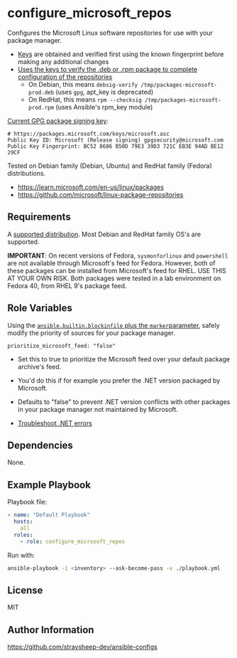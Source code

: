 configure_microsoft_repos
=========

Configures the Microsoft Linux software repositories for use with your package manager.

- [Keys](https://packages.microsoft.com/keys/) are obtained and verified first using the known fingerprint before making any additional changes
- [Uses the keys to verify the .deb or .rpm package to complete configuration of the repositories](https://github.com/microsoft/linux-package-repositories#signature-verification)
  - On Debian, this means `debsig-verify /tmp/packages-microsoft-prod.deb` (uses `gpg`, apt_key is deprecated)
  - On RedHat, this means `rpm --checksig /tmp/packages-microsoft-prod.rpm` (uses Ansible's rpm_key module)

[Current GPG package signing key](https://learn.microsoft.com/en-us/linux/packages#how-to-use-the-gpg-repository-signing-key):

```
# https://packages.microsoft.com/keys/microsoft.asc
Public Key ID: Microsoft (Release signing) gpgsecurity@microsoft.com
Public Key Fingerprint: BC52 8686 B50D 79E3 39D3 721C EB3E 94AD BE12 29CF
```

Tested on Debian family (Debian, Ubuntu) and RedHat family (Fedora) distributions.

- https://learn.microsoft.com/en-us/linux/packages
- https://github.com/microsoft/linux-package-repositories

Requirements
------------

A [supported distribution](https://packages.microsoft.com/). Most Debian and RedHat family OS's are supported.

**IMPORTANT**: On recent versions of Fedora, `sysmonforlinux` and `powershell` are not available through Microsoft's feed for Fedora. However, both of these packages can be installed from Microsoft's feed for RHEL. USE THIS AT YOUR OWN RISK. Both packages were tested in a lab environment on Fedora 40, from RHEL 9's package feed.

Role Variables
--------------

Using the [`ansible.builtin.blockinfile` plus the `marker`parameter](https://github.com/ansible/ansible-modules-extras/issues/1592), safely modify the priority of sources for your package manager.

`prioritize_microsoft_feed: "false"`

- Set this to true to prioritize the Microsoft feed over your default package archive's feed.
- You'd do this if for example you prefer the .NET version packaged by Microsoft.
- Defaults to "false" to prevent .NET version conflicts with other packages in your package manager not maintained by Microsoft.

- [Troubleshoot .NET errors](https://learn.microsoft.com/en-Us/dotnet/core/install/linux-package-mixup?pivots=os-linux-redhat)

Dependencies
------------

None.

Example Playbook
----------------

Playbook file:

```yml
- name: "Default Playbook"
  hosts:
    all
  roles:
    - role: configure_microsoft_repos
```

Run with:

```bash
ansible-playbook -i <inventory> --ask-become-pass -v ./playbook.yml
```

License
-------

MIT

Author Information
------------------

https://github.com/straysheep-dev/ansible-configs
